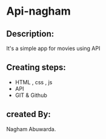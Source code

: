 # Api-nagham
## Description:
It's a simple app for movies using API 
## Creating steps:
- HTML , css , js
- API
- GIT & Github
## created By:
Nagham Abuwarda.